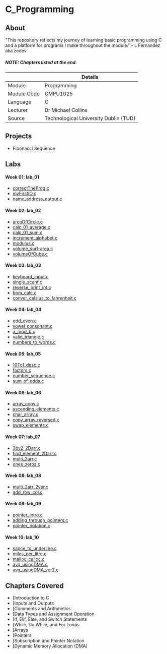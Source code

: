 # C_Programming

## About

"This repository reflects my journey of learning basic programming using C and a platform for programs I make throughout the module." - L Fernandez aka zedev

##### **NOTE**: Chapters listed at the end.

|  | Details |
|-----------|-----------|
| Module | Programming |
| Module Code | CMPU1025 |
| Language | C |
| Lecturer |  Dr Michael Collins |
| Source | Technological University Dublin (TUD) |

## Projects
- Fibonacci Sequence

## Labs
#### Week 01: lab_01
- [correctTheProg.c](https://github.com/vedez/C_Programming/blob/2aaf86c0d2481b6f4b852d9fae367d13b170d6dd/Labs/lab_01/correctTheProg.c)
- [myFirstIO.c](https://github.com/vedez/C_Programming/blob/2aaf86c0d2481b6f4b852d9fae367d13b170d6dd/Labs/lab_01/myFirstIO.c)
- [name_address_output.c](https://github.com/vedez/C_Programming/blob/2aaf86c0d2481b6f4b852d9fae367d13b170d6dd/Labs/lab_01/name_address_output.c)

#### Week 02: lab_02
- [areaOfCircle.c](https://github.com/vedez/C_Programming/blob/2aaf86c0d2481b6f4b852d9fae367d13b170d6dd/Labs/lab_02/areaOfCircle.c)
- [calc_01_average.c](https://github.com/vedez/C_Programming/blob/2aaf86c0d2481b6f4b852d9fae367d13b170d6dd/Labs/lab_02/calc_01_average.c)
- [calc_01_sum.c](https://github.com/vedez/C_Programming/blob/2aaf86c0d2481b6f4b852d9fae367d13b170d6dd/Labs/lab_02/calc_01_sum.c)
- [increment_alphabet.c](https://github.com/vedez/C_Programming/blob/2aaf86c0d2481b6f4b852d9fae367d13b170d6dd/Labs/lab_02/increment_alphabet.c)
- [modulus.c](https://github.com/vedez/C_Programming/blob/2aaf86c0d2481b6f4b852d9fae367d13b170d6dd/Labs/lab_02/modulus.c)
- [volume_surf-area.c](https://github.com/vedez/C_Programming/blob/2aaf86c0d2481b6f4b852d9fae367d13b170d6dd/Labs/lab_02/volume_surf-area.c)
- [volumeOfCube.c](https://github.com/vedez/C_Programming/blob/2aaf86c0d2481b6f4b852d9fae367d13b170d6dd/Labs/lab_02/volumeOfCube.c)

#### Week 03: lab_03
- [keyboard_input.c]()
- [single_scanf.c]()
- [reverse_print_int.c]()
- [bpm_calc.c]()
- [conver_celsius_to_fahrenheit.c]()

#### Week 04: lab_04
- [odd_even.c]()
- [vowel_consonant.c]()
- [a_mod_b.c]()
- [valid_triangle.c]()
- [numbers_to_words.c]()

#### Week 05: lab_05
- [10To1_desc.c]()
- [factors.c]()
- [number_sequence.c]()
- [sum_of_odds.c]()

#### Week 06: lab_06
- [array_copy.c]()
- [ascending_elements.c]()
- [char_array.c]()
- [copy_array_reversed.c]()
- [swap_elements.c]()

#### Week 07: lab_07
- [3by2_2Darr.c]()
- [find_element_2Darr.c]()
- [multi_2arr.c]()
- [ones_zeros.c]()

#### Week 08: lab_08
- [multi_2arr_2ver.c]()
- [add_row_col.c]()

#### Week 09: lab_09
- [pointer_intro.c]()
- [adding_through_pointers.c]()
- [pointer_notation.c]()

#### Week 10: lab_10
- [sapce_to_underline.c]()
- [miles_per_litre.c]()
- [malloc_calloc.c]()
- [avg_usingDMA.c]()
- [avg_usingDMA_ver2.c]()

## Chapters Covered
- [Introduction to C
- [Inputs and Outputs
- [Comments and Arithmetics
- [Data Types and Assignment Operation
- [If, Elif, Else, and Switch Statements
- [While, Do While, and For Loops
- [Arrays
- [Pointers
- [Subscription and Pointer Notation
- [Dynamic Memory Allocation (DMA)
